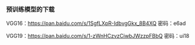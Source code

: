 ### 预训练模型的下载

VGG16：https://pan.baidu.com/s/1SgfLXpR-IdbvgGkx_8B4XQ 密码：e6ad

VGG19：https://pan.baidu.com/s/1-zWnHCzvzCiwbJWzzpFBbQ 密码：ui18
